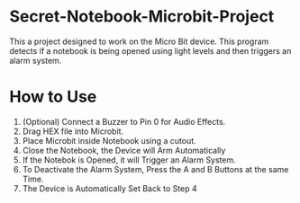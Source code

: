 # Secret-Notebook-Microbit-Project
This a project designed to work on the Micro Bit device. This program detects if a notebook is being opened using light levels and then triggers an alarm system.

# How to Use
1. (Optional) Connect a Buzzer to Pin 0 for Audio Effects.
2. Drag HEX file into Microbit.
3. Place Microbit inside Notebook using a cutout.
4. Close the Notebook, the Device will Arm Automatically
5. If the Notebok is Opened, it will Trigger an Alarm System.
6. To Deactivate the Alarm System, Press the A and B Buttons at the same Time.
7. The Device is Automatically Set Back to Step 4
